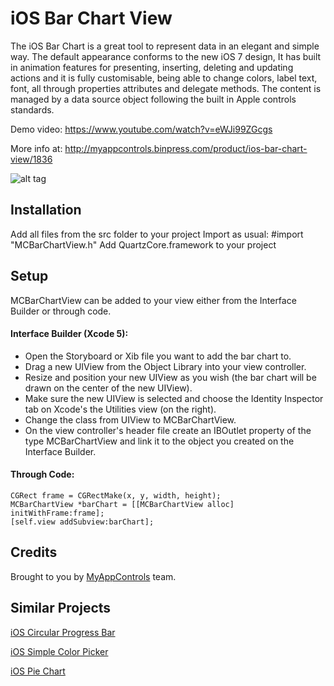 # iOS Bar Chart View
The iOS Bar Chart is a great tool to represent data in an elegant and simple way. The default appearance conforms to the new iOS 7 design, It has built in animation features for presenting, inserting, deleting and updating actions and it is fully customisable, being able to change colors, label text, font, all through properties attributes and delegate methods. The content is managed by a data source object following the built in Apple controls standards. 

Demo video: https://www.youtube.com/watch?v=eWJi99ZGcgs

More info at: http://myappcontrols.binpress.com/product/ios-bar-chart-view/1836

![alt tag](http://myappcontrols.binpress.com/images/stores/store30934/bar-chart-view-5184.png)

## Installation

Add all files from the src folder to your project
Import as usual: #import "MCBarChartView.h"
Add QuartzCore.framework to your project

## Setup

MCBarChartView can be added to your view either from the Interface Builder or through code.

#### Interface Builder (Xcode 5):

* Open the Storyboard or Xib file you want to add the bar chart to.
* Drag a new UIView from the Object Library into your view controller.
* Resize and position your new UIView as you wish (the bar chart will be drawn on the center of the new UIView).
* Make sure the new UIView is selected and choose the Identity Inspector tab on Xcode's the Utilities view (on the right).
* Change the class from UIView to MCBarChartView.
* On the view controller's header file create an IBOutlet property of the type MCBarChartView and link it to the object you created on the Interface Builder.

#### Through Code:
```
CGRect frame = CGRectMake(x, y, width, height);
MCBarChartView *barChart = [[MCBarChartView alloc] initWithFrame:frame];
[self.view addSubview:barChart];
```

## Credits
Brought to you by [MyAppControls](http://www.binpress.com/profile/myappcontrols/30934) team.

## Similar Projects

[iOS Circular Progress Bar](https://github.com/vinicius-a-ro/ios-circular-progress-bar)

[iOS Simple Color Picker](https://github.com/vinicius-a-ro/ios-color-picker)

[iOS Pie Chart](https://github.com/vinicius-a-ro/ios-pie-chart-view)
